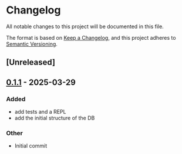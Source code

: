 # Changelog

All notable changes to this project will be documented in this file.

The format is based on [Keep a Changelog](https://keepachangelog.com/en/1.0.0/),
and this project adheres to [Semantic Versioning](https://semver.org/spec/v2.0.0.html).

## [Unreleased]

## [0.1.1](https://github.com/arcuru/EideticaDB/compare/v0.1.0...v0.1.1) - 2025-03-29

### Added

- add tests and a REPL
- add the initial structure of the DB

### Other

- Initial commit
